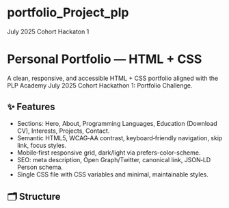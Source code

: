 # portfolio_Project_plp
July 2025 Cohort Hackaton 1
# Personal Portfolio — HTML + CSS

A clean, responsive, and accessible HTML + CSS portfolio aligned with the PLP Academy July 2025 Cohort Hackathon 1: Portfolio Challenge.

## ✨ Features
- Sections: Hero, About, Programming Languages, Education (Download CV), Interests, Projects, Contact.
- Semantic HTML5, WCAG‑AA contrast, keyboard‑friendly navigation, skip link, focus styles.
- Mobile‑first responsive grid, dark/light via prefers-color-scheme.
- SEO: meta description, Open Graph/Twitter, canonical link, JSON‑LD Person schema.
- Single CSS file with CSS variables and minimal, maintainable styles.

## 🗂 Structure
